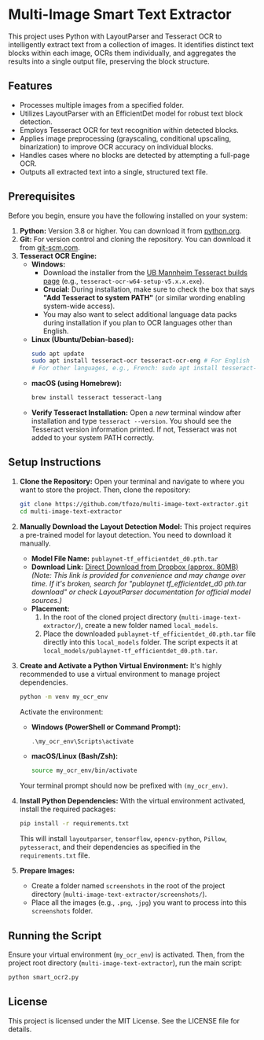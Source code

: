 # Multi-Image Smart Text Extractor

This project uses Python with LayoutParser and Tesseract OCR to intelligently extract text from a collection of images. It identifies distinct text blocks within each image, OCRs them individually, and aggregates the results into a single output file, preserving the block structure.

## Features

*   Processes multiple images from a specified folder.
*   Utilizes LayoutParser with an EfficientDet model for robust text block detection.
*   Employs Tesseract OCR for text recognition within detected blocks.
*   Applies image preprocessing (grayscaling, conditional upscaling, binarization) to improve OCR accuracy on individual blocks.
*   Handles cases where no blocks are detected by attempting a full-page OCR.
*   Outputs all extracted text into a single, structured text file.

## Prerequisites

Before you begin, ensure you have the following installed on your system:

1.  **Python:** Version 3.8 or higher. You can download it from [python.org](https://www.python.org/).
2.  **Git:** For version control and cloning the repository. You can download it from [git-scm.com](https://git-scm.com/).
3.  **Tesseract OCR Engine:**
    *   **Windows:**
        *   Download the installer from the [UB Mannheim Tesseract builds page](https://github.com/UB-Mannheim/tesseract/wiki) (e.g., `tesseract-ocr-w64-setup-v5.x.x.exe`).
        *   **Crucial:** During installation, make sure to check the box that says **"Add Tesseract to system PATH"** (or similar wording enabling system-wide access).
        *   You may also want to select additional language data packs during installation if you plan to OCR languages other than English.
    *   **Linux (Ubuntu/Debian-based):**
        ```bash
        sudo apt update
        sudo apt install tesseract-ocr tesseract-ocr-eng # For English
        # For other languages, e.g., French: sudo apt install tesseract-ocr-fra
        ```
    *   **macOS (using Homebrew):**
        ```bash
        brew install tesseract tesseract-lang
        ```
    *   **Verify Tesseract Installation:** Open a *new* terminal window after installation and type `tesseract --version`. You should see the Tesseract version information printed. If not, Tesseract was not added to your system PATH correctly.

## Setup Instructions

1.  **Clone the Repository:**
    Open your terminal and navigate to where you want to store the project. Then, clone the repository:
    ```bash
    git clone https://github.com/tfozo/multi-image-text-extractor.git
    cd multi-image-text-extractor
    ```

2.  **Manually Download the Layout Detection Model:**
    This project requires a pre-trained model for layout detection. You need to download it manually.
    *   **Model File Name:** `publaynet-tf_efficientdet_d0.pth.tar`
    *   **Download Link:** [Direct Download from Dropbox (approx. 80MB)](https://www.dropbox.com/s/ukbw5s673633hsw/publaynet-tf_efficientdet_d0.pth.tar?dl=1)
        *(Note: This link is provided for convenience and may change over time. If it's broken, search for "publaynet tf_efficientdet_d0 pth.tar download" or check LayoutParser documentation for official model sources.)*
    *   **Placement:**
        1.  In the root of the cloned project directory (`multi-image-text-extractor/`), create a new folder named `local_models`.
        2.  Place the downloaded `publaynet-tf_efficientdet_d0.pth.tar` file directly into this `local_models` folder. The script expects it at `local_models/publaynet-tf_efficientdet_d0.pth.tar`.

3.  **Create and Activate a Python Virtual Environment:**
    It's highly recommended to use a virtual environment to manage project dependencies.
    ```bash
    python -m venv my_ocr_env 
    ```
    Activate the environment:
    *   **Windows (PowerShell or Command Prompt):**
        ```powershell
        .\my_ocr_env\Scripts\activate
        ```
    *   **macOS/Linux (Bash/Zsh):**
        ```bash
        source my_ocr_env/bin/activate
        ```
    Your terminal prompt should now be prefixed with `(my_ocr_env)`.

4.  **Install Python Dependencies:**
    With the virtual environment activated, install the required packages:
    ```bash
    pip install -r requirements.txt
    ```
    This will install `layoutparser`, `tensorflow`, `opencv-python`, `Pillow`, `pytesseract`, and their dependencies as specified in the `requirements.txt` file.

5.  **Prepare Images:**
    *   Create a folder named `screenshots` in the root of the project directory (`multi-image-text-extractor/screenshots/`).
    *   Place all the images (e.g., `.png`, `.jpg`) you want to process into this `screenshots` folder.

## Running the Script

Ensure your virtual environment (`my_ocr_env`) is activated. Then, from the project root directory (`multi-image-text-extractor`), run the main script:

```bash
python smart_ocr2.py
```

## License

This project is licensed under the MIT License. See the LICENSE file for details.
